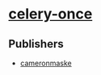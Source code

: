 # [celery-once](https://pypi.org/project/celery-once)



## Publishers
- [cameronmaske](https://pypi.org/user/cameronmaske)

